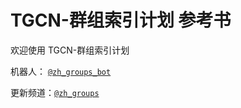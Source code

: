 # TGCN-群组索引计划 参考书

欢迎使用 TGCN-群组索引计划

机器人： [`@zh_groups_bot`](https://t.me/zh_groups_bot)

更新频道：[`@zh_groups`](https://t.me/zh_groups)

